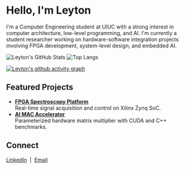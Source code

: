 # Hello, I'm Leyton

I'm a Computer Engineering student at UIUC with a strong interest in computer architecture, low-level programming, and AI. I'm currently a student researcher working on hardware-software integration projects involving FPGA development, system-level design, and embedded AI.

<!-- Stats and activity: -->
![Leyton's GitHub Stats](https://github-readme-stats.vercel.app/api?username=leytonkm&show_icons=true&hide_title=true&count_private=true&theme=default)
![Top Langs](https://github-readme-stats.vercel.app/api/top-langs/?username=leytonkm&layout=compact&hide_title=true&hide=css,html&theme=default)

<!-- GitHub activity graph (shows commits and PRs): -->
[![Leyton's github activity graph](https://github-readme-activity-graph.cyclic.app/graph?username=leytonkm&theme=github)](https://github.com/ashutosh00710/github-readme-activity-graph)

## Featured Projects

- [**FPGA Spectroscopy Platform**](https://github.com/leytonkm/spectroscopy-fpga)  
  Real-time signal acquisition and control on Xilinx Zynq SoC.
- [**AI MAC Accelerator**](https://github.com/leytonkm/ai-mac-accelerator)  
  Parameterized hardware matrix multiplier with CUDA and C++ benchmarks.

## Connect

[LinkedIn](https://linkedin.com/in/leytonmueller) &nbsp;|&nbsp; [Email](mailto:leytonm2@illinois.edu)
